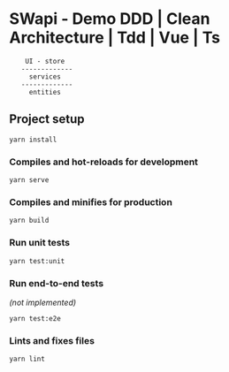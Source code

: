 # SWapi - Demo DDD | Clean Architecture | Tdd | Vue | Ts

```
    UI - store
   -------------
     services
   -------------
     entities

```
## Project setup
```
yarn install
```

### Compiles and hot-reloads for development
```
yarn serve
```

### Compiles and minifies for production
```
yarn build
```

### Run unit tests
```
yarn test:unit
```

### Run end-to-end tests 
*(not implemented)*
```
yarn test:e2e
```

### Lints and fixes files
```
yarn lint
```

